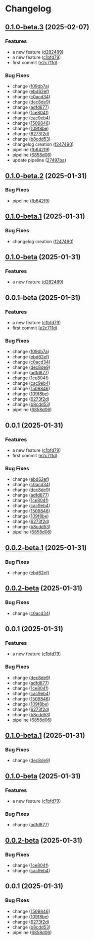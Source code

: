 # Changelog

## [0.1.0-beta.3](https://github.com/luizfelipelaviola/release-please-test/compare/v0.1.0-beta.2...v0.1.0-beta.3) (2025-02-07)


### Features

* a new feature ([d282489](https://github.com/luizfelipelaviola/release-please-test/commit/d282489ced4150e09dbf57d5bd85fe113c382c91))
* a new feature ([c1bfd79](https://github.com/luizfelipelaviola/release-please-test/commit/c1bfd795818b651d7639767a51222fb7fd638509))
* first commit ([e2c711d](https://github.com/luizfelipelaviola/release-please-test/commit/e2c711d1e4eb4ceecab39dd2fafe5772e8feef08))


### Bug Fixes

* change ([f09db7a](https://github.com/luizfelipelaviola/release-please-test/commit/f09db7ad95eb48870f143add3a65d5081620720e))
* change ([ebd62ef](https://github.com/luizfelipelaviola/release-please-test/commit/ebd62effd6f78c1617e3c6a1a8d4e5443a359d7e))
* change ([c0acd34](https://github.com/luizfelipelaviola/release-please-test/commit/c0acd3436a1500ae0e459038042e0e9baef32f48))
* change ([dec8de9](https://github.com/luizfelipelaviola/release-please-test/commit/dec8de933fe3dd67bb32a30384a07ce7e0395b93))
* change ([adfd877](https://github.com/luizfelipelaviola/release-please-test/commit/adfd877b9e248e9d3ee33024961f121d40600ba1))
* change ([1ce804f](https://github.com/luizfelipelaviola/release-please-test/commit/1ce804fc3b299eb5dcf68ef07ffff4a6ada0badf))
* change ([cac9eb4](https://github.com/luizfelipelaviola/release-please-test/commit/cac9eb4407b5aeb95a2b9235fc2291e34c568202))
* change ([1509846](https://github.com/luizfelipelaviola/release-please-test/commit/150984663c9741baa9647c43372c5c662adecd06))
* change ([109f8be](https://github.com/luizfelipelaviola/release-please-test/commit/109f8be28798585015ef471a053ed04ab0f193d5))
* change ([6273f2d](https://github.com/luizfelipelaviola/release-please-test/commit/6273f2d310f133a5b8c6e8af0748475a47bcbe8c))
* change ([b8cdd53](https://github.com/luizfelipelaviola/release-please-test/commit/b8cdd53621ed5feff0105bd8552cbd4c95c9c5a1))
* changelog creation ([f247490](https://github.com/luizfelipelaviola/release-please-test/commit/f2474902526d57e07934e8d22b6ebb206953b0ef))
* pipeline ([fb642f9](https://github.com/luizfelipelaviola/release-please-test/commit/fb642f91017c7271e2c57b6b940c3c338bb55e88))
* pipeline ([6858d06](https://github.com/luizfelipelaviola/release-please-test/commit/6858d06492d4bf0c16b724a9179315f23f4fbaa7))
* update pipeline ([27497ba](https://github.com/luizfelipelaviola/release-please-test/commit/27497bae4dc171e6788c83610e975ae2af809b43))

## [0.1.0-beta.2](https://github.com/luizfelipelaviola/release-please-test/compare/release-please-test-v0.1.0-beta.1...release-please-test-v0.1.0-beta.2) (2025-01-31)


### Bug Fixes

* pipeline ([fb642f9](https://github.com/luizfelipelaviola/release-please-test/commit/fb642f91017c7271e2c57b6b940c3c338bb55e88))

## [0.1.0-beta.1](https://github.com/luizfelipelaviola/release-please-test/compare/release-please-test-v0.1.0-beta...release-please-test-v0.1.0-beta.1) (2025-01-31)


### Bug Fixes

* changelog creation ([f247490](https://github.com/luizfelipelaviola/release-please-test/commit/f2474902526d57e07934e8d22b6ebb206953b0ef))

## [0.1.0-beta](https://github.com/luizfelipelaviola/release-please-test/compare/release-please-test-v0.0.1-beta...release-please-test-v0.1.0-beta) (2025-01-31)


### Features

* a new feature ([d282489](https://github.com/luizfelipelaviola/release-please-test/commit/d282489ced4150e09dbf57d5bd85fe113c382c91))

## 0.0.1-beta (2025-01-31)


### Features

* a new feature ([c1bfd79](https://github.com/luizfelipelaviola/release-please-test/commit/c1bfd795818b651d7639767a51222fb7fd638509))
* first commit ([e2c711d](https://github.com/luizfelipelaviola/release-please-test/commit/e2c711d1e4eb4ceecab39dd2fafe5772e8feef08))


### Bug Fixes

* change ([f09db7a](https://github.com/luizfelipelaviola/release-please-test/commit/f09db7ad95eb48870f143add3a65d5081620720e))
* change ([ebd62ef](https://github.com/luizfelipelaviola/release-please-test/commit/ebd62effd6f78c1617e3c6a1a8d4e5443a359d7e))
* change ([c0acd34](https://github.com/luizfelipelaviola/release-please-test/commit/c0acd3436a1500ae0e459038042e0e9baef32f48))
* change ([dec8de9](https://github.com/luizfelipelaviola/release-please-test/commit/dec8de933fe3dd67bb32a30384a07ce7e0395b93))
* change ([adfd877](https://github.com/luizfelipelaviola/release-please-test/commit/adfd877b9e248e9d3ee33024961f121d40600ba1))
* change ([1ce804f](https://github.com/luizfelipelaviola/release-please-test/commit/1ce804fc3b299eb5dcf68ef07ffff4a6ada0badf))
* change ([cac9eb4](https://github.com/luizfelipelaviola/release-please-test/commit/cac9eb4407b5aeb95a2b9235fc2291e34c568202))
* change ([1509846](https://github.com/luizfelipelaviola/release-please-test/commit/150984663c9741baa9647c43372c5c662adecd06))
* change ([109f8be](https://github.com/luizfelipelaviola/release-please-test/commit/109f8be28798585015ef471a053ed04ab0f193d5))
* change ([6273f2d](https://github.com/luizfelipelaviola/release-please-test/commit/6273f2d310f133a5b8c6e8af0748475a47bcbe8c))
* change ([b8cdd53](https://github.com/luizfelipelaviola/release-please-test/commit/b8cdd53621ed5feff0105bd8552cbd4c95c9c5a1))
* pipeline ([6858d06](https://github.com/luizfelipelaviola/release-please-test/commit/6858d06492d4bf0c16b724a9179315f23f4fbaa7))

## 0.0.1 (2025-01-31)


### Features

* a new feature ([c1bfd79](https://github.com/luizfelipelaviola/release-please-test/commit/c1bfd795818b651d7639767a51222fb7fd638509))
* first commit ([e2c711d](https://github.com/luizfelipelaviola/release-please-test/commit/e2c711d1e4eb4ceecab39dd2fafe5772e8feef08))


### Bug Fixes

* change ([ebd62ef](https://github.com/luizfelipelaviola/release-please-test/commit/ebd62effd6f78c1617e3c6a1a8d4e5443a359d7e))
* change ([c0acd34](https://github.com/luizfelipelaviola/release-please-test/commit/c0acd3436a1500ae0e459038042e0e9baef32f48))
* change ([dec8de9](https://github.com/luizfelipelaviola/release-please-test/commit/dec8de933fe3dd67bb32a30384a07ce7e0395b93))
* change ([adfd877](https://github.com/luizfelipelaviola/release-please-test/commit/adfd877b9e248e9d3ee33024961f121d40600ba1))
* change ([1ce804f](https://github.com/luizfelipelaviola/release-please-test/commit/1ce804fc3b299eb5dcf68ef07ffff4a6ada0badf))
* change ([cac9eb4](https://github.com/luizfelipelaviola/release-please-test/commit/cac9eb4407b5aeb95a2b9235fc2291e34c568202))
* change ([1509846](https://github.com/luizfelipelaviola/release-please-test/commit/150984663c9741baa9647c43372c5c662adecd06))
* change ([109f8be](https://github.com/luizfelipelaviola/release-please-test/commit/109f8be28798585015ef471a053ed04ab0f193d5))
* change ([6273f2d](https://github.com/luizfelipelaviola/release-please-test/commit/6273f2d310f133a5b8c6e8af0748475a47bcbe8c))
* change ([b8cdd53](https://github.com/luizfelipelaviola/release-please-test/commit/b8cdd53621ed5feff0105bd8552cbd4c95c9c5a1))
* pipeline ([6858d06](https://github.com/luizfelipelaviola/release-please-test/commit/6858d06492d4bf0c16b724a9179315f23f4fbaa7))

## [0.0.2-beta.1](https://github.com/luizfelipelaviola/release-please-test/compare/release-please-test-v0.0.2-beta...release-please-test-v0.0.2-beta.1) (2025-01-31)


### Bug Fixes

* change ([ebd62ef](https://github.com/luizfelipelaviola/release-please-test/commit/ebd62effd6f78c1617e3c6a1a8d4e5443a359d7e))

## [0.0.2-beta](https://github.com/luizfelipelaviola/release-please-test/compare/release-please-test-v0.0.1...release-please-test-v0.0.2-beta) (2025-01-31)


### Bug Fixes

* change ([c0acd34](https://github.com/luizfelipelaviola/release-please-test/commit/c0acd3436a1500ae0e459038042e0e9baef32f48))

## 0.0.1 (2025-01-31)


### Features

* a new feature ([c1bfd79](https://github.com/luizfelipelaviola/release-please-test/commit/c1bfd795818b651d7639767a51222fb7fd638509))


### Bug Fixes

* change ([dec8de9](https://github.com/luizfelipelaviola/release-please-test/commit/dec8de933fe3dd67bb32a30384a07ce7e0395b93))
* change ([adfd877](https://github.com/luizfelipelaviola/release-please-test/commit/adfd877b9e248e9d3ee33024961f121d40600ba1))
* change ([1ce804f](https://github.com/luizfelipelaviola/release-please-test/commit/1ce804fc3b299eb5dcf68ef07ffff4a6ada0badf))
* change ([cac9eb4](https://github.com/luizfelipelaviola/release-please-test/commit/cac9eb4407b5aeb95a2b9235fc2291e34c568202))
* change ([1509846](https://github.com/luizfelipelaviola/release-please-test/commit/150984663c9741baa9647c43372c5c662adecd06))
* change ([109f8be](https://github.com/luizfelipelaviola/release-please-test/commit/109f8be28798585015ef471a053ed04ab0f193d5))
* change ([6273f2d](https://github.com/luizfelipelaviola/release-please-test/commit/6273f2d310f133a5b8c6e8af0748475a47bcbe8c))
* change ([b8cdd53](https://github.com/luizfelipelaviola/release-please-test/commit/b8cdd53621ed5feff0105bd8552cbd4c95c9c5a1))
* pipeline ([6858d06](https://github.com/luizfelipelaviola/release-please-test/commit/6858d06492d4bf0c16b724a9179315f23f4fbaa7))

## [0.1.0-beta.1](https://github.com/luizfelipelaviola/release-please-test/compare/release-please-test-v0.1.0-beta...release-please-test-v0.1.0-beta.1) (2025-01-31)


### Bug Fixes

* change ([dec8de9](https://github.com/luizfelipelaviola/release-please-test/commit/dec8de933fe3dd67bb32a30384a07ce7e0395b93))

## [0.1.0-beta](https://github.com/luizfelipelaviola/release-please-test/compare/release-please-test-v0.0.2-beta...release-please-test-v0.1.0-beta) (2025-01-31)


### Features

* a new feature ([c1bfd79](https://github.com/luizfelipelaviola/release-please-test/commit/c1bfd795818b651d7639767a51222fb7fd638509))


### Bug Fixes

* change ([adfd877](https://github.com/luizfelipelaviola/release-please-test/commit/adfd877b9e248e9d3ee33024961f121d40600ba1))

## [0.0.2-beta](https://github.com/luizfelipelaviola/release-please-test/compare/release-please-test-v0.0.1...release-please-test-v0.0.2-beta) (2025-01-31)


### Bug Fixes

* change ([1ce804f](https://github.com/luizfelipelaviola/release-please-test/commit/1ce804fc3b299eb5dcf68ef07ffff4a6ada0badf))
* change ([cac9eb4](https://github.com/luizfelipelaviola/release-please-test/commit/cac9eb4407b5aeb95a2b9235fc2291e34c568202))

## 0.0.1 (2025-01-31)


### Bug Fixes

* change ([1509846](https://github.com/luizfelipelaviola/release-please-test/commit/150984663c9741baa9647c43372c5c662adecd06))
* change ([109f8be](https://github.com/luizfelipelaviola/release-please-test/commit/109f8be28798585015ef471a053ed04ab0f193d5))
* change ([6273f2d](https://github.com/luizfelipelaviola/release-please-test/commit/6273f2d310f133a5b8c6e8af0748475a47bcbe8c))
* change ([b8cdd53](https://github.com/luizfelipelaviola/release-please-test/commit/b8cdd53621ed5feff0105bd8552cbd4c95c9c5a1))
* pipeline ([6858d06](https://github.com/luizfelipelaviola/release-please-test/commit/6858d06492d4bf0c16b724a9179315f23f4fbaa7))
